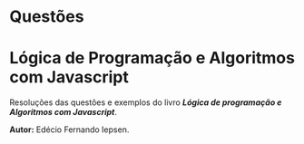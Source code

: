 # Questões

# Lógica de Programação e Algoritmos com Javascript

Resoluções das questões e exemplos do livro **_Lógica de programação e Algoritmos com Javascript_**.

**Autor:** Edécio Fernando Iepsen.
